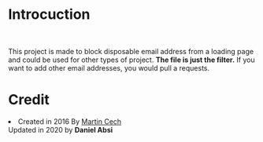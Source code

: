 
<h1>Introcuction</h1>
<br>
<p>
This project is made to block disposable email address from a loading page and could be used for other types of project. <b>The file is just the filter.</b>
If you want to add other email addresses, you would pull a requests. 
</p>
<H1>Credit</H1>
<li>Created in 2016 By <a href="https://github.com/martenson/disposable-email-domains">Martin Cech</a></li>
Updated in 2020 by <b>Daniel Absi</b>
